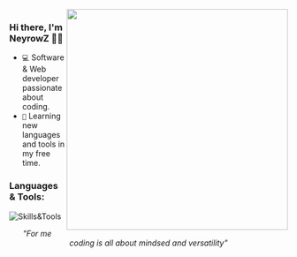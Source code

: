 <img align="right" style="width:400px" src="https://github-readme-stats.vercel.app/api?username=NeyrowZ&show_icons=true&icon_color=ffc700&text_color=8f959e&bg_color=00000000&hide_title=true&hide_border=true"/>

### Hi there, I'm NeyrowZ 🙋‍♂️
- `💻` Software & Web developer passionate about coding.
- `🌱` Learning new languages and tools in my free time.

### Languages & Tools:
![Skills&Tools](https://skillicons.dev/icons?i=java,python,ts,js,html,css,idea,vscode,nodejs,maven,gradle,mongodb,redis,mysql,github,bash,git&perline=6)

<center><i>"For me coding is all about mindsed and versatility"</i></center>
